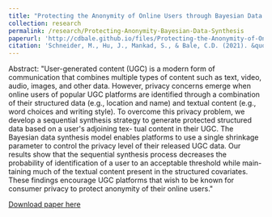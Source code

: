 ```yaml
---
title: "Protecting the Anonymity of Online Users through Bayesian Data Synthesis"
collection: research
permalink: /research/Protecting-Anonymity-Bayesian-Data-Synthesis
paperurl: 'http://cdbale.github.io/files/Protecting-the-Anonymity-of-Online-Users-through-Bayesian-Data-Synthesis.pdf'
citation: 'Schneider, M., Hu, J., Mankad, S., & Bale, C.D. (2021). &quot;Protecting the anonymity of online users through bayesian data synthesis.&quot; <i>Working Paper</i>.'
---
```

 
Abstract: "User-generated content (UGC) is a modern form of communication that
combines multiple types of content such as text, video, audio, images, and
other data. However, privacy concerns emerge when online users of popular
UGC platforms are identified through a combination of their structured data
(e.g., location and name) and textual content (e.g., word choices and writing
style). To overcome this privacy problem, we develop a sequential synthesis
strategy to generate protected structured data based on a user's adjoining tex-
tual content in their UGC. The Bayesian data synthesis model enables platforms
to use a single shrinkage parameter to control the privacy level of their released
UGC data. Our results show that the sequential synthesis process decreases
the probability of identification of a user to an acceptable threshold while main-
taining much of the textual content present in the structured covariates. These
findings encourage UGC platforms that wish to be known for consumer privacy
to protect anonymity of their online users."

[Download paper here](http://cdbale.github.io/files/Protecting-the-Anonymity-of-Online-Users-through-Bayesian-Data-Synthesis.pdf)
